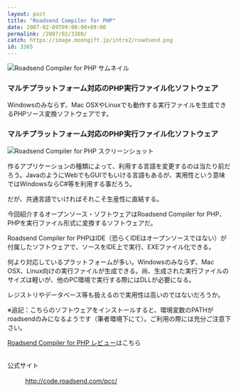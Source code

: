 ```yaml
---
layout: post
title: "Roadsend Compiler for PHP"
date: 2007-02-09T09:00:00+09:00
permalink: /2007/02/3380/
catch: https://image.moongift.jp/intro2/roadsend.png
id: 3365
---
```

 ![Roadsend Compiler for PHP サムネイル](https://image.moongift.jp/intro2/roadsend.t.png "Roadsend Compiler for PHP サムネイル")
  

### マルチプラットフォーム対応のPHP実行ファイル化ソフトウェア
  
Windowsのみならず、Mac OSXやLinuxでも動作する実行ファイルを生成できるPHPソース変換ソフトウェアです。  
<!--more-->  

### マルチプラットフォーム対応のPHP実行ファイル化ソフトウェア
  

![Roadsend Compiler for PHP スクリーンショット](https://image.moongift.jp/intro2/roadsend.png "Roadsend Compiler for PHP スクリーンショット")

  

作るアプリケーションの種類によって、利用する言語を変更するのは当たり前だろう。JavaのようにWebでもGUIでもいける言語もあるが、実用性という意味ではWindowsならC#等を利用する事だろう。

  

だが、共通言語でいければそれこそ生産性に直結する。

  

今回紹介するオープンソース・ソフトウェアはRoadsend Compiler for PHP、PHPを実行ファイル形式に変換するソフトウェアだ。

  

Roadsend Compiler for PHPはIDE（恐らくIDEはオープンソースではない）が付属したソフトウェアで、ソースをIDE上で実行、EXEファイル化できる。

  

何より対応しているプラットフォームが多い。Windowsのみならず、Mac OSX、Linux向けの実行ファイルが生成できる。尚、生成された実行ファイルのサイズは軽いが、他のPC環境で実行する際にはDLLが必要になる。

  

レジストリやデータベース等も扱えるので実用性は高いのではないだろうか。

  

※追記：こちらのソフトウェアをインストールすると、環境変数のPATHがroadsendのみになるようです（筆者環境下にて）。ご利用の際には充分ご注意下さい。

  

[Roadsend Compiler for PHP レビュー](http://oss.moongift.jp/review/i-3384.html)はこちら

  
<dl>
<br><dt>公式サイト</dt>
<br><dd><a href="http://code.roadsend.com/pcc/" target="_blank">http://code.roadsend.com/pcc/</a></dd>
<br>
</dl>
